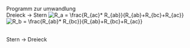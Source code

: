 Programm zur umwandlung 
<br> Dreieck -> Stern 
<img src="https://latex.codecogs.com/svg.latex?R_a&space;=&space;\frac{R_{ac}*&space;R_{ab}}{R_{ab}&plus;R_{bc}&plus;R_{ac}}" title="R_a = \frac{R_{ac}* R_{ab}}{R_{ab}+R_{bc}+R_{ac}}" />
<br>
<img src="https://latex.codecogs.com/svg.latex?R_a&space;=&space;\frac{R_{ab}*&space;R_{bc}}{R_{ab}&plus;R_{bc}&plus;R_{ac}}" title="R_b = \frac{R_{ab}* R_{bc}}{R_{ab}+R_{bc}+R_{ac}}" />
<br>

<br> Stern -> Dreieck 
